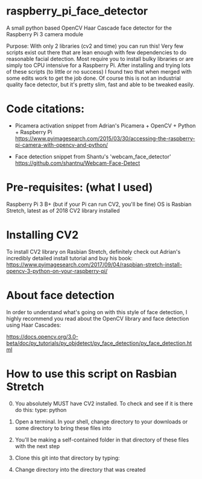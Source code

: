 # raspberry_pi_face_detector
A small python based OpenCV Haar Cascade face detector for the Raspberry Pi 3 camera module

Purpose:  With only 2 libraries (cv2 and time) you can run this!  Very few scripts exist out there that are lean enough with few dependencies to do reasonable facial detection.  Most require you to install bulky libraries or are simply too CPU intensive for a Raspberry Pi.  After installing and trying lots of these scripts (to little or no success) I found two that when merged with some edits work to get the job done.  Of course this is not an industrial quality face detector, but it's pretty slim, fast and able to be tweaked easily.  

# Code citations:  
- Picamera activation snippet from Adrian's Picamera + OpenCV + Python + Raspberry Pi 
https://www.pyimagesearch.com/2015/03/30/accessing-the-raspberry-pi-camera-with-opencv-and-python/

- Face detection snippet from Shantu's 'webcam_face_detector'
https://github.com/shantnu/Webcam-Face-Detect


# Pre-requisites:  (what I used)
Raspberry Pi 3 B+   (but if your Pi can run CV2, you'll be fine)
OS is Rasbian Stretch, latest as of 2018
CV2 library installed

# Installing CV2
To install CV2 library on Rasbian Stretch, definitely check out Adrian's incredibly detailed install tutorial and buy his book:
https://www.pyimagesearch.com/2017/09/04/raspbian-stretch-install-opencv-3-python-on-your-raspberry-pi/

# About face detection
In order to understand what's going on with this style of face detection, I highly recommend you read about the OpenCV library and face detection using Haar Cascades:

https://docs.opencv.org/3.0-beta/doc/py_tutorials/py_objdetect/py_face_detection/py_face_detection.html

# How to use this script on Rasbian Stretch
0)  You absolutely MUST have CV2 installed.  To check and see if it is there do this:
type:
python 
1)  Open a terminal.  In your shell, change directory to your downloads or some directory to bring these files into
2)  You'll be making a self-contained folder in that directory of these files with the next step
3)  Clone this git into that directory by typing:  

2)  Change directory into the directory that was created
